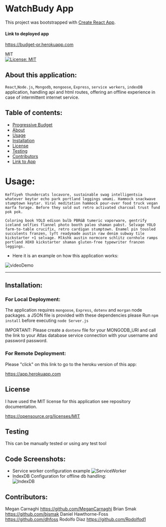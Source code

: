 # WatchBudy App

This project was bootstrapped with [Create React App](https://github.com/facebook/create-react-app).

#### Link to deployed app
 <https://budget-pr.herokuapp.com>
   
MIT<br>[![License: MIT](https://img.shields.io/badge/License-MIT-yellow.svg)](https://opensource.org/licenses/MIT)

## About this application:
`React`,`Node.js`, `Mongodb`, `mongoose`, `Express`, `service workers`, `indexDB` application, handling api and html routes, offering an offline experience in case of intermittent internet service.

## Table of contents:
* [Progressive Budget](#Progressive-Budget)
* [About](#about-this-application)
* [Usage](#usage)
* [Installation](#installation)
* [License](#license)
* [Testing](#special-testing-instructions)
* [Contributors](#contributors)
* [Link to App](#Link-to-deployed-app)

# Usage:
    Keffiyeh thundercats locavore, sustainable swag intelligentsia whatever keytar echo park portland leggings umami. Hammock snackwave stumptown keytar. Viral meditation hammock pour-over food truck vegan marfa forage. Before they sold out retro activated charcoal trust fund pok pok.

    Coloring book YOLO edison bulb PBR&B tumeric vaporware, gentrify iceland selfies flannel photo booth paleo shaman pabst. Selvage YOLO farm-to-table crucifix, retro cardigan stumptown. Enamel pin tousled succulents franzen, lyft readymade austin raw denim subway tile kickstarter +1 selvage. Mlkshk austin normcore schlitz cornhole ramps portland XOXO kickstarter shaman gluten-free typewriter franzen leggings.


- Here it is an example on how this application works:

![videoDemo](public/assets/Demo.gif)

---
## Installation:
### For Local Deployment: 
The application requires `mongoose`, `Express`, `dotenv` and `morgan` node packages.
a JSON file is provided with these dependencies please Run `npm install`  before executing `node Server.js`

IMPORTANT: Please create a `dontenv` file for your MONGODB_URI and call the link to your Atlas database service connection with your username and password  password.

### For Remote Deployment: 
Please "click" on this link to go to the heroku version of this app:

<https://app.herokuapp.com>

## License
I have used the MIT license for this application see repository documentation.

<https://opensource.org/licenses/MIT>

## Testing
This can be manually tested or using any test tool

## Code Screenshots:
- Service worker configuration example 
![ServiceWorker](public/assets/img/ServiceWorkerImg.png)<br>
- IndexDB Configuration for offline db handling:<br>
![IndexDB](public/assets/img/IndexDBImg.png)
 


## Contributors:
Megan Carnaghi <https://github.com/MeganCarnaghi>
Brian Smak <https://github.com/bjsmak>
Daniel Hawthorne-Foss  <https://github.com/dhfoss>
Rodolfo Diaz <https://github.com/Rodolfod1>
